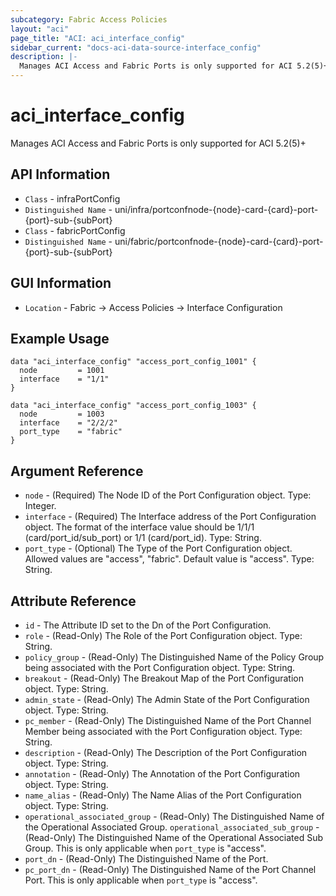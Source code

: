 ```yaml
---
subcategory: Fabric Access Policies
layout: "aci"
page_title: "ACI: aci_interface_config"
sidebar_current: "docs-aci-data-source-interface_config"
description: |-
  Manages ACI Access and Fabric Ports is only supported for ACI 5.2(5)+
---
```


# aci_interface_config #

Manages ACI Access and Fabric Ports is only supported for ACI 5.2(5)+

## API Information ##

* `Class` - infraPortConfig
* `Distinguished Name` - uni/infra/portconfnode-{node}-card-{card}-port-{port}-sub-{subPort}
* `Class` - fabricPortConfig
* `Distinguished Name` - uni/fabric/portconfnode-{node}-card-{card}-port-{port}-sub-{subPort}

## GUI Information ##

* `Location` - Fabric -> Access Policies -> Interface Configuration

## Example Usage ##

```hcl
data "aci_interface_config" "access_port_config_1001" {
  node         = 1001
  interface    = "1/1"
}

data "aci_interface_config" "access_port_config_1003" {
  node         = 1003
  interface    = "2/2/2"
  port_type    = "fabric"
}
```

## Argument Reference ##
* `node` - (Required) The Node ID of the Port Configuration object. Type: Integer.
* `interface` - (Required) The Interface address of the Port Configuration object. The format of the interface value should be 1/1/1 (card/port_id/sub_port) or 1/1 (card/port_id). Type: String.
* `port_type` - (Optional) The Type of the Port Configuration object. Allowed values are "access", "fabric". Default value is "access". Type: String.

## Attribute Reference ##
* `id` - The Attribute ID set to the Dn of the Port Configuration.
* `role` - (Read-Only) The Role of the Port Configuration object. Type: String.
* `policy_group` - (Read-Only) The Distinguished Name of the Policy Group being associated with the Port Configuration object. Type: String.
* `breakout` - (Read-Only) The Breakout Map of the Port Configuration object. Type: String.
* `admin_state` - (Read-Only) The Admin State of the Port Configuration object. Type: String.
* `pc_member` - (Read-Only) The Distinguished Name of the Port Channel Member being associated with the Port Configuration object. Type: String.
* `description` - (Read-Only) The Description of the Port Configuration object. Type: String.
* `annotation` - (Read-Only) The Annotation of the Port Configuration object. Type: String.
* `name_alias` - (Read-Only) The Name Alias of the Port Configuration object. Type: String.
* `operational_associated_group` - (Read-Only) The Distinguished Name of the Operational Associated Group.
 `operational_associated_sub_group` - (Read-Only) The Distinguished Name of the Operational Associated Sub Group. This is only applicable when `port_type` is "access".
* `port_dn` - (Read-Only) The Distinguished Name of the Port.
* `pc_port_dn` - (Read-Only) The Distinguished Name of the Port Channel Port. This is only applicable when `port_type` is "access".

